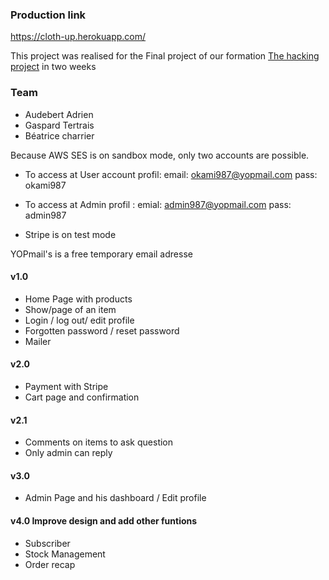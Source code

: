 ### Production link
https://cloth-up.herokuapp.com/

This project was realised for the Final project of our formation [The hacking project](https://www.thehackingproject.org/fr) in two weeks

### Team
- Audebert Adrien
- Gaspard Tertrais
- Béatrice charrier

Because AWS SES is on sandbox mode, only two accounts are possible.
- To access at User account profil:
   email: okami987@yopmail.com
   pass: okami987

- To access at Admin profil :
   emial: admin987@yopmail.com
   pass: admin987

- Stripe is on test mode

YOPmail's is a free temporary email adresse

#### v1.0
- Home Page with products
- Show/page of an item
- Login / log out/ edit profile
- Forgotten password / reset password
- Mailer

#### v2.0
- Payment with Stripe
- Cart page and confirmation

#### v2.1
- Comments on items to ask question
- Only admin can reply

#### v3.0
- Admin Page and his dashboard / Edit profile

#### v4.0  Improve design and add other funtions
- Subscriber
- Stock Management
- Order recap